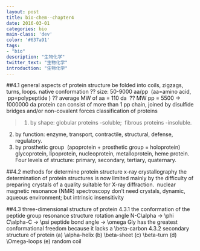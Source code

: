 ```yaml
---
layout: post
title: bio-chem--chapter4
date: 2016-03-01
categories: bio
main-class: 'dev'
color: '#637a91'
tags:
- "bio"
description: "生物化学"
twitter_text: "生物化学"
introduction: "生物化学"
---
```

##4.1 general aspects of protein structure
be folded into coils, zigzags, turns, loops.
native conformation
?? size: 50-9000 aa/pp  (aa=amino acid,  pp=polypeptide )
?? average MW of aa = 110 da 
?? MW pp = 5500 -> 1000000 da
protein can consist of more than 1 pp chain, joined by disulfide bridges and/or non-covalent forces
classification of proteins
>1. by shape:
globular proteins -soluble;  fibrous proteins -insoluble.
2. by function:
enzyme, transport, contractile, structural, defense, regulatory.
3. by prosthetic group  (apoprotein + prosthetic group = holoprotein)
glycoprotein, lipoprotein, nucleoprotein, metalloprotein, heme protein.
Four levels of structure: primary, secondary, tertiary, quaternary.

##4.2 methods for determine protein structure
x-ray crystallography
the determination of protein structures is now limited mainly by the difficulty of preparing crystals of a quality suitable for X-ray diffraction. 
nuclear magnetic resonance (NMR) spectroscopy
don’t need crystals, dynamic, aqueous environment; but intrinsic insensitivity

##4.3 three-dimensional structure of protein
4.3.1 the conformation of the peptide group
resonance structure
rotation angle N-C\alpha -> \phi
C\alpha-C -> \psi
peptide bond angle -> \omega
Gly has the greatest conformational freedom because it lacks a \beta-carbon
4.3.2 secondary structure of protein
(a) \alpha-helix
(b) \beta-sheet
(c) \beta-turn
(d) \Omega-loops
(e) random coil